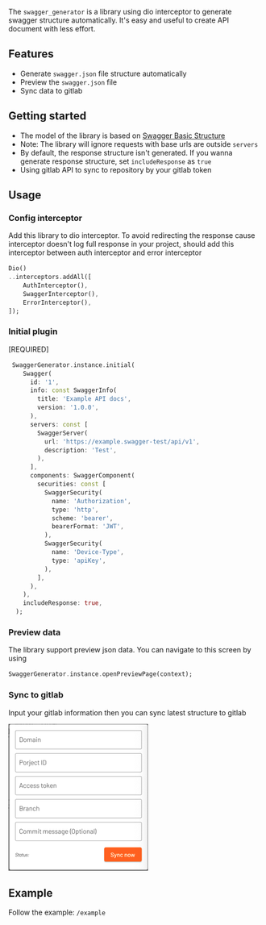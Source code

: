 The `swagger_generator` is a library using dio interceptor to generate swagger structure automatically. It's easy and useful to create API document with less effort.

## Features

- Generate `swagger.json` file structure automatically
- Preview the `swagger.json` file
- Sync data to gitlab

## Getting started

- The model of the library is based on [Swagger Basic Structure](https://swagger.io/docs/specification/basic-structure/)
- Note: The library will ignore requests with base urls are outside `servers`
- By default, the response structure isn't generated. If you wanna generate response structure, set `includeResponse` as `true`
- Using gitlab API to sync to repository by your gitlab token


## Usage

### Config interceptor

Add this library to dio interceptor. To avoid redirecting the response cause interceptor doesn't log full response in your project, should add this interceptor between auth interceptor and error interceptor

```dart
Dio()
..interceptors.addAll([
    AuthInterceptor(),
    SwaggerInterceptor(),
    ErrorInterceptor(),
]);
```

### Initial plugin

[REQUIRED]

```dart
 SwaggerGenerator.instance.initial(
    Swagger(
      id: '1',
      info: const SwaggerInfo(
        title: 'Example API docs',
        version: '1.0.0',
      ),
      servers: const [
        SwaggerServer(
          url: 'https://example.swagger-test/api/v1',
          description: 'Test',
        ),
      ],
      components: SwaggerComponent(
        securities: const [
          SwaggerSecurity(
            name: 'Authorization',
            type: 'http',
            scheme: 'bearer',
            bearerFormat: 'JWT',
          ),
          SwaggerSecurity(
            name: 'Device-Type',
            type: 'apiKey',
          ),
        ],
      ),
    ),
    includeResponse: true,
  );
```

### Preview data

The library support preview json data. You can navigate to this screen by using

```dart
SwaggerGenerator.instance.openPreviewPage(context);
```

### Sync to gitlab

Input your gitlab information then you can sync latest structure to gitlab

![FORM](sync_form.png)


## Example

Follow the example: `/example`